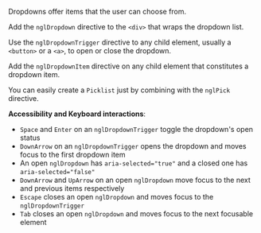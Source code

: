 Dropdowns offer items that the user can choose from.

Add the `nglDropdown` directive to the `<div>` that wraps the dropdown list.

Use the `nglDropdownTrigger` directive to any child element,
usually a `<button>` or a `<a>`, to open or close the dropdown.

Add the `nglDropdownItem` directive on any child element that constitutes
a dropdown item.

You can easily create a `Picklist` just by combining with the `nglPick` directive.

**Accessibility and Keyboard interactions**:

  * `Space` and `Enter` on an `nglDropdownTrigger` toggle the dropdown's open status
  * `DownArrow` on an `nglDropdownTrigger` opens the dropdown and moves focus to the first dropdown item
  * An open `nglDropdown` has `aria-selected="true"` and a closed one has `aria-selected="false"`
  * `DownArrow` and `UpArrow` on an open `nglDropdown` move focus to the next and previous items respectively
  * `Escape` closes an open `nglDropdown` and moves focus to the `nglDropdownTrigger`
  * `Tab` closes an open `nglDropdown` and moves focus to the next focusable element
